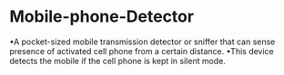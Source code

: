 # Mobile-phone-Detector
•A pocket-sized mobile transmission detector or sniffer that can sense presence of activated cell phone from a certain distance. •This device detects the mobile if the cell phone is kept in silent mode.
